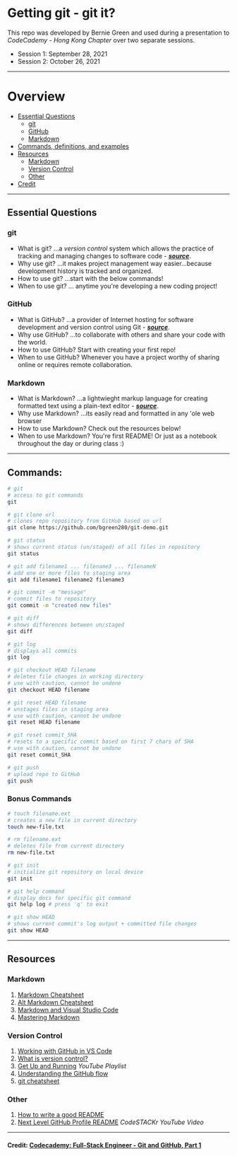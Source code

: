 Getting git - git it?
===
This repo was developed by Bernie Green and used during a presentation to *CodeCademy - Hong Kong Chapter* over two separate sessions.
- Session 1: September 28, 2021
- Session 2: October 26, 2021
---
# Overview
- [Essential Questions](#essential-questions)
  - [git](#git)
  - [GitHub](#github)
  - [Markdown](#markdown)
- [Commands, definitions, and examples](#commands)
- [Resources](#resources)
  - [Markdown](#markdown)
  - [Version Control](#version-control)
  - [Other](#other)
- [Credit](#other)
---
## Essential Questions
### git
- What is git? ...a *version control* system which allows the practice of tracking and managing changes to software code - [*__source__*](https://www.atlassian.com/git/tutorials/what-is-version-control).
- Why use git? ...it makes project management way easier...because development history is tracked and organized.
- How to use git? ...start with the below commands!
- When to use git? ... anytime you're developing a new coding project!

### GitHub
- What is GitHub? ...a provider of Internet hosting for software development and version control using Git - [*__source__*](https://www.wikiwand.com/en/GitHub).
- Why use GitHub? ...to collaborate with others and share your code with the world.
- How to use GitHub? Start with creating your first repo! 
- When to use GitHub? Whenever you have a project worthy of sharing online or requires remote collaboration.

### Markdown
- What is Markdown? ...a lightwieght markup language for creating formatted text using a plain-text editor - [*__source__*](https://www.wikiwand.com/en/Markdown).
- Why use Markdown? ...its easily read and formatted in any 'ole web browser
- How to use Markdown? Check out the resources below!
- When to use Markdown? You're first README! Or just as a notebook throughout the day or during class :)

---
## Commands:

```bash
# git
# access to git commands
git

# git clone url
# clones repo repository from GitHub based on url
git clone https://github.com/bgreen280/git-demo.git

# git status
# shows current status (un/staged) of all files in repository
git status

# git add filename1 ... filename3 ... filenameN
# add one or more files to staging area
git add filename1 filename2 filename3

# git commit -m "message"
# commit files to repository
git commit -m "created new files"

# git diff
# shows differences between un/staged
git diff

# git log
# displays all commits
git log

# git checkout HEAD filename
# deletes file changes in working directory
# use with caution, cannot be undone
git checkout HEAD filename

# git reset HEAD filename
# unstages files in staging area
# use with caution, cannot be undone
git reset HEAD filename

# git reset commit_SHA
# resets to a specific commit based on first 7 chars of SHA
# use with caution, cannot be undone
git reset commit_SHA

# git push
# upload repo to GitHub
git push
```

### Bonus Commands
```bash
# touch filename.ext 
# creates a new file in current directory
touch new-file.txt

# rm filename.ext 
# deletes file from current directory
rm new-file.txt

# git init 
# initialize git repository on local device
git init

# git help command
# display docs for specific git command
git help log # press 'q' to exit

# git show HEAD
# shows current commit's log output + committed file changes
git show HEAD
```
---
## Resources
### Markdown
1. [Markdown Cheatsheet](https://github.com/adam-p/markdown-here/wiki/Markdown-Cheatsheet)
1. [Alt Markdown Cheatsheet](https://gist.github.com/bradtraversy/547a7bbf35ffba1561706e161a50b05a)
1. [Markdown and Visual Studio Code](https://code.visualstudio.com/docs/languages/markdown)
1. [Mastering Markdown](https://guides.github.com/features/mastering-markdown/)
### Version Control
1. [Working with GitHub in VS Code](https://code.visualstudio.com/docs/editor/github)
1. [What is version control?](https://www.atlassian.com/git/tutorials/what-is-version-control)
1. [Get Up and Running](https://www.youtube.com/playlist?list=PLg7s6cbtAD15G8lNyoaYDuKZSKyJrgwB-) *YouTube Playlist*
1. [Understanding the GitHub flow](https://guides.github.com/introduction/flow/)
1. [git cheatsheet](https://education.github.com/git-cheat-sheet-education.pdf)
### Other
1. [How to write a good README](https://bulldogjob.com/news/449-how-to-write-a-good-readme-for-your-github-project)
1. [Next Level GitHub Profile README](https://www.youtube.com/watch?v=ECuqb5Tv9qI&t) *CodeSTACKr YouTube Video*
---
#### Credit: [Codecademy: Full-Stack Engineer - Git and GitHub, Part 1](https://www.codecademy.com/learn/paths/full-stack-engineer-career-path)

